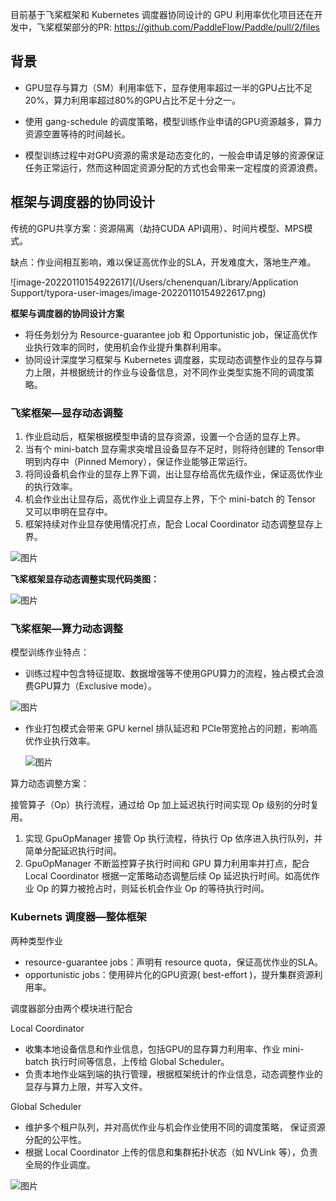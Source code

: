 

目前基于飞桨框架和 Kubernetes 调度器协同设计的 GPU 利用率优化项目还在开发中，飞桨框架部分的PR: https://github.com/PaddleFlow/Paddle/pull/2/files

## 背景

- GPU显存与算力（SM）利用率低下，显存使用率超过一半的GPU占比不足20%，算力利用率超过80%的GPU占比不足十分之一。

- 使用 gang-schedule 的调度策略，模型训练作业申请的GPU资源越多，算力资源空置等待的时间越长。
- 模型训练过程中对GPU资源的需求是动态变化的，一般会申请足够的资源保证任务正常运行，然而这种固定资源分配的方式也会带来一定程度的资源浪费。

## 框架与调度器的协同设计

传统的GPU共享方案：资源隔离（劫持CUDA API调用）、时间片模型、MPS模式。

缺点：作业间相互影响，难以保证高优作业的SLA，开发难度大，落地生产难。

![image-20220110154922617](/Users/chenenquan/Library/Application Support/typora-user-images/image-20220110154922617.png)



**框架与调度器的协同设计方案**

- 将任务划分为 Resource-guarantee job 和 Opportunistic job，保证高优作业执行效率的同时，使用机会作业提升集群利用率。
- 协同设计深度学习框架与 Kubernetes 调度器，实现动态调整作业的显存与算力上限，并根据统计的作业与设备信息，对不同作业类型实施不同的调度策略。

### 飞桨框架—显存动态调整

1. 作业启动后，框架根据模型申请的显存资源，设置一个合适的显存上界。
2. 当有个 mini-batch 显存需求突增且设备显存不足时，则将待创建的 Tensor申明到内存中（Pinned Memory），保证作业能够正常运行。
3. 将同设备机会作业的显存上界下调，出让显存给高优先级作业，保证高优作业的执行效率。
4. 机会作业出让显存后，高优作业上调显存上界，下个 mini-batch 的 Tensor 又可以申明在显存中。
5. 框架持续对作业显存使用情况打点，配合 Local Coordinator 动态调整显存上界。

![图片](http://bos.bj.bce-internal.sdns.baidu.com/agroup-bos-bj/bj-055d31e5c57d86553720a3af9eb2a242f5888fe1)

**飞桨框架显存动态调整实现代码类图：**

![图片](http://bos.bj.bce-internal.sdns.baidu.com/agroup-bos-bj/bj-1536f7d1d5bbead5f6c848bbcfdd97ec81569971)

### 飞桨框架—算力动态调整

模型训练作业特点：

- 训练过程中包含特征提取、数据增强等不使用GPU算力的流程，独占模式会浪费GPU算力（Exclusive mode）。

![图片](http://bos.bj.bce-internal.sdns.baidu.com/agroup-bos-bj/bj-ab3bbad60ec9f2d39e59ba4150a855027a2b87b5)

- 作业打包模式会带来 GPU kernel 排队延迟和 PCIe带宽抢占的问题，影响高优作业执行效率。

  ![图片](http://bos.bj.bce-internal.sdns.baidu.com/agroup-bos-bj/bj-a31dc14cddbc768889c9a6e780925b1a52c1e1d4)

算力动态调整方案：

接管算子（Op）执行流程，通过给 Op 加上延迟执行时间实现 Op 级别的分时复用。

1. 实现 GpuOpManager 接管 Op 执行流程，待执行 Op 依序进入执行队列，并简单分配延迟执行时间。
2. GpuOpManager 不断监控算子执行时间和 GPU 算力利用率并打点，配合 Local Coordinator 根据一定策略动态调整后续 Op 延迟执行时间。如高优作业 Op 的算力被抢占时，则延长机会作业 Op 的等待执行时间。

### Kubernets 调度器—整体框架

两种类型作业

- resource-guarantee jobs：声明有 resource quota，保证高优作业的SLA。
- opportunistic jobs：使用碎片化的GPU资源( best-effort )，提升集群资源利用率。

调度器部分由两个模块进行配合

Local Coordinator

- 收集本地设备信息和作业信息，包括GPU的显存算力利用率、作业 mini-batch 执行时间等信息，上传给 Global Scheduler。
- 负责本地作业端到端的执行管理，根据框架统计的作业信息，动态调整作业的显存与算力上限，并写入文件。

Global Scheduler

- 维护多个租户队列，并对高优作业与机会作业使用不同的调度策略， 保证资源分配的公平性。
- 根据 Local Coordinator 上传的信息和集群拓扑状态（如 NVLink 等），负责全局的作业调度。

![图片](http://bos.bj.bce-internal.sdns.baidu.com/agroup-bos-bj/bj-f8f2dd2521f9449c199e41058135533db32ede3e)

